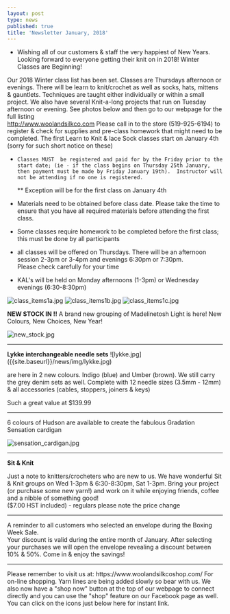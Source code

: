```yaml
---
layout: post
type: news
published: true
title: 'Newsletter January, 2018'
---
```


- Wishing all of our customers & staff the very happiest of New Years. Looking forward to everyone getting their knit on in 2018!
Winter Classes are Beginning!

Our 2018 Winter class list has been set. Classes are Thursdays afternoon or evenings. There will be learn to knit/crochet as well as socks, hats, mittens & gauntlets. Techniques are taught either individually or within a small project. 
We also have several Knit-a-long projects that run on Tuesday afternoon or evening. See photos below and then go to our webpage for the full listing   
 http://www.woolandsilkco.com
Please call in to the store (519-925-6194) to register & check for supplies and pre-class homework that might need to be completed.
The first Learn to Knit & lace Sock classes start on January 4th (sorry for such short notice on these) 

-     Classes MUST  be registered and paid for by the Friday prior to the start date; (ie - if the class begins on Thursday 25th January, then payment must be made by Friday January 19th).  Instructor will not be attending if no one is registered.
     **  Exception will be for the first class on January 4th

-  Materials need to be obtained before class date. Please take the time
    to ensure that you have all required materials before attending the
    first class.
-  Some classes require homework to be completed before the first
   class; this must be done by all participants
-  all classes will be offered on Thursdays. There will be an afternoon
    session 2-3pm or 3-4pm and evenings 6:30pm or 7:30pm.  
    Please check carefully for your time
-  KAL's will be held on Monday afternoons (1-3pm) or Wednesday
    evenings (6:30-8:30pm)
    
![class_items1a.jpg]({{site.baseurl}}/news/img/class_items1a.jpg)
![class_items1b.jpg]({{site.baseurl}}/news/img/class_items1b.jpg)
![class_items1c.jpg]({{site.baseurl}}/news/img/class_items1c.jpg)
                  
<strong>NEW STOCK IN !!</strong>
A brand new grouping of Madelinetosh Light is here!  New Colours, New Choices, New Year!

![new_stock.jpg]({{site.baseurl}}/news/img/new_stock.jpg)
  <hr>
<strong>Lykke interchangeable needle sets</strong>
![lykke.jpg]({{site.baseurl}}/news/img/lykke.jpg)

are here in 2 new colours. Indigo (blue) and Umber (brown). We still carry the grey denim sets as well. Complete with 12 needle sizes (3.5mm - 12mm) & all accessories (cables, stoppers, joiners & keys)

Such a great value at $139.99
<hr>
6 colours of Hudson are available to create the fabulous Gradation Sensation cardigan 

![sensation_cardigan.jpg]({{site.baseurl}}/news/img/sensation_cardigan.jpg)
<hr>
<strong>Sit & Knit</strong>
 
Just a note to knitters/crocheters who are new to us. We have wonderful Sit & Knit groups on Wed 1-3pm & 6:30-8:30pm, Sat 1-3pm.  Bring your project (or purchase some new yarn!) and work on it while enjoying friends, coffee and a nibble of something good!  
($7.00 HST included) - regulars please note the price change

<hr>

A reminder to all customers who selected an envelope during the Boxing Week Sale.  
Your discount is valid during the entire month of January.  After selecting your purchases we will open the envelope revealing a 
discount between 10% & 50%. Come in & enjoy the savings!
<hr>
Please remember to visit us at: https://www.woolandsilkcoshop.com/  
For on-line shopping. Yarn lines are being added slowly so bear with us. We also now have a "shop now" button at the top of our webpage to connect directly and you can use the "shop" feature on our Facebook page as well.  You can click on the icons just below here for instant link.

